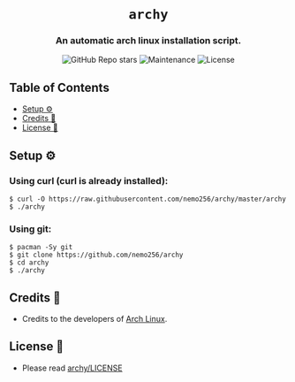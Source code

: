 <div align="center">

# `archy`

<h3>
  An automatic arch linux installation script.
</h3>

<!-- Badges -->
![GitHub Repo stars](https://img.shields.io/github/stars/nemo256/archy?style=for-the-badge)
![Maintenance](https://shields.io/maintenance/yes/2023?style=for-the-badge)
![License](https://shields.io/github/license/nemo256/archy?style=for-the-badge)

</div>

<!-- TABLE OF CONTENTS -->
## Table of Contents

* [Setup ⚙️](#setup)
* [Credits 🤝](#credits)
* [License 📑](#license)

## Setup ⚙️

### Using curl (curl is already installed):
```shell
$ curl -O https://raw.githubusercontent.com/nemo256/archy/master/archy
$ ./archy
```

### Using git:
```shell
$ pacman -Sy git
$ git clone https://github.com/nemo256/archy
$ cd archy
$ ./archy
```

## Credits 🤝
- Credits to the developers of [Arch Linux](https://archlinux.org/).

## License 📑
- Please read [archy/LICENSE](https://github.com/nemo256/archy/blob/master/LICENSE)
